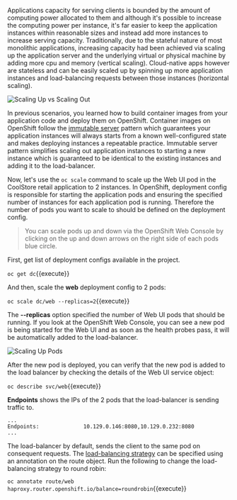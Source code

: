 Applications capacity for serving clients is bounded by the amount of computing power 
allocated to them and although it's possible to increase the computing power per instance, 
it's far easier to keep the application instances within reasonable sizes and 
instead add more instances to increase serving capacity. Traditionally, due to 
the stateful nature of most monolithic applications, increasing capacity had been achieved 
via scaling up the application server and the underlying virtual or physical machine by adding 
more cpu and memory (vertical scaling). Cloud-native apps however are stateless and can be 
easily scaled up by spinning up more application instances and load-balancing requests 
between those instances (horizontal scaling).

![Scaling Up vs Scaling Out](https://katacoda.com/openshift-roadshow/assets/fault-scale-up-vs-out.png)

In previous scenarios, you learned how to build container images from your application code and 
deploy them on OpenShift. Container images on OpenShift follow the 
[immutable server](https://martinfowler.com/bliki/ImmutableServer.html) pattern which guarantees 
your application instances will always starts from a known well-configured state and makes 
deploying instances a repeatable practice. Immutable server pattern simplifies scaling out 
application instances to starting a new instance which is guaranteed to be identical to the 
existing instances and adding it to the load-balancer.

Now, let's use the `oc scale` command to scale up the Web UI pod in the CoolStore retail 
application to 2 instances. In OpenShift, deployment config is responsible for starting the 
application pods and ensuring the specified number of instances for each application pod 
is running. Therefore the number of pods you want to scale to should be defined on the 
deployment config.

> You can scale pods up and down via the OpenShift Web Console by clicking on the up and 
> down arrows on the right side of each pods blue circle.

First, get list of deployment configs available in the project.

`oc get dc`{{execute}}

And then, scale the **web** deployment config to 2 pods:

`oc scale dc/web --replicas=2`{{execute}}

The **--replicas** option specified the number of Web UI pods that should be running. If you look 
at the OpenShift Web Console, you can see a new pod is being started for the Web UI and as soon 
as the health probes pass, it will be automatically added to the load-balancer.

![Scaling Up Pods](https://katacoda.com/openshift-roadshow/assets/fault-scale-up.png)

After the new pod is deployed, you can verify that the new pod is added to the load balancer by checking the details of the 
Web UI service object:

`oc describe svc/web`{{execute}}

**Endpoints** shows the IPs of the 2 pods that the load-balancer is sending traffic to.

```
...
Endpoints:              10.129.0.146:8080,10.129.0.232:8080
...
```

The load-balancer by default, sends the client to the same pod on consequent requests. The 
[load-balancing strategy](https://docs.openshift.com/container-platform/3.5/architecture/core_concepts/routes.html#load-balancing) 
can be specified using an annotation on the route object. Run the following 
to change the load-balancing strategy to round robin: 

`oc annotate route/web haproxy.router.openshift.io/balance=roundrobin`{{execute}}
